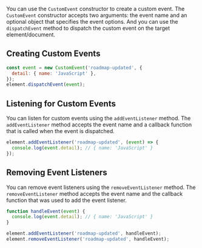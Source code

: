 You can use the `CustomEvent` constructor to create a custom event. The `CustomEvent` constructor accepts two arguments: the event name and an optional object that specifies the event options. And you can use the `dispatchEvent` method to dispatch the custom event on the target element/document.

## Creating Custom Events

```js
const event = new CustomEvent('roadmap-updated', {
  detail: { name: 'JavaScript' },
});
element.dispatchEvent(event);
```

## Listening for Custom Events

You can listen for custom events using the `addEventListener` method. The `addEventListener` method accepts the event name and a callback function that is called when the event is dispatched.

```js
element.addEventListener('roadmap-updated', (event) => {
  console.log(event.detail); // { name: 'JavaScript' }
});
```

## Removing Event Listeners

You can remove event listeners using the `removeEventListener` method. The `removeEventListener` method accepts the event name and the callback function that was used to add the event listener.

```js
function handleEvent(event) {
  console.log(event.detail); // { name: 'JavaScript' }
}

element.addEventListener('roadmap-updated', handleEvent);
element.removeEventListener('roadmap-updated', handleEvent);
```

